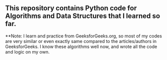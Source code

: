 ## This repository contains Python code for Algorithms and Data Structures that I learned so far. 


**Note: I learn and practice from GeeksforGeeks.org, so most of my codes are very similar or even exactly same
compared to the articles/authors in GeeksforGeeks.
I know these algorithms well now, and wrote all the code and logic on my own.
